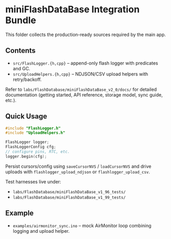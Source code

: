 # miniFlashDataBase Integration Bundle

This folder collects the production-ready sources required by the main app.

## Contents

- `src/FlashLogger.{h,cpp}` – append-only flash logger with predicates and GC.
- `src/UploadHelpers.{h,cpp}` – NDJSON/CSV upload helpers with retry/backoff.

Refer to `labs/FlashDatabase/miniFlashDataBase_v2_0/docs/` for detailed
documentation (getting started, API reference, storage model, sync guide, etc.).

## Quick Usage

```cpp
#include "FlashLogger.h"
#include "UploadHelpers.h"

FlashLogger logger;
FlashLoggerConfig cfg;
// configure pins, RTC, etc.
logger.begin(cfg);
```

Persist cursors/config using `saveCursorNVS` / `loadCursorNVS` and drive uploads
with `flashlogger_upload_ndjson` or `flashlogger_upload_csv`.

Test harnesses live under:
- `labs/FlashDatabase/miniFlashDataBase_v1_96_tests/`
- `labs/FlashDatabase/miniFlashDataBase_v1_99_tests/`


## Example

- `examples/airmonitor_sync.ino` – mock AirMonitor loop combining logging and upload helper.
